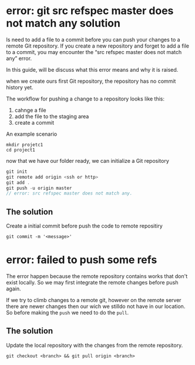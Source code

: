 # error: git src refspec master does not match any solution

Is need to add a file to a commit before you can push your changes to a remote Git repository. If you create a new repository and forget to add a file to a commit, you may encounter the “src refspec master does not match any” error.

In this guide, will be discuss  what this error means and why it is raised. 

when we create ours first Git repository, the repository has no commit history yet.

The workflow for pushing a change to a repository looks like this:
1. cahnge a file
2. add the file to the staging area
3. create a commit

An example scenario
```
mkdir projetc1
cd project1
```

now that we have our folder ready, we can initialize a Git repository
```javascript
git init
git remote add origin <ssh or http>
git add .
git push -u origin master
// error: src refspec master does not match any.
```

## The solution
Create a initial commit before push the code to remote repositiry
```
git commit -m '<message>'
```


# error: failed to push some refs
The error happen because the remote repository contains works that don't exist locally. So we may first integrate the remote changes before push again.

If we try to climb changes to a remote git, however on the remote server there are newer changes then our wich we stilldo not have in our location. So before making the `push` we need to do the `pull`.

## The solution
Update the local repository with the changes from the remote repository.
```
git checkout <branch> && git pull origin <branch>
```
